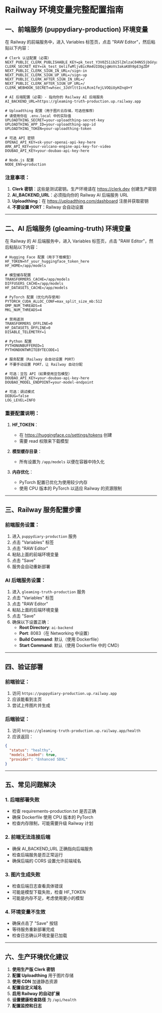 # Railway 环境变量完整配置指南

## 一、前端服务 (puppydiary-production) 环境变量

在 Railway 的前端服务中，进入 Variables 标签页，点击 "RAW Editor"，然后粘贴以下内容：

```env
# Clerk 认证配置（必需）
NEXT_PUBLIC_CLERK_PUBLISHABLE_KEY=pk_test_Y3V0ZS1ib25lZmlzaC04NS5jbGVyay5hY2NvdW50cy5kZXYk
CLERK_SECRET_KEY=sk_test_UelifwMljvBicRm4UIOQqjqWoVs3akaK8h9pE3gZDF
NEXT_PUBLIC_CLERK_SIGN_IN_URL=/sign-in
NEXT_PUBLIC_CLERK_SIGN_UP_URL=/sign-up
NEXT_PUBLIC_CLERK_AFTER_SIGN_IN_URL=/
NEXT_PUBLIC_CLERK_AFTER_SIGN_UP_URL=/
CLERK_WEBHOOK_SECRET=whsec_3JdYlttIcnLRcm1fejLVOQiUyHZnqU+Y

# AI 后端配置（必需）- 指向你的 Railway AI 后端服务
AI_BACKEND_URL=https://gleaming-truth-production.up.railway.app

# Uploadthing 配置（用于图片云存储，可选但推荐）
# 请使用你在 .env.local 中的实际值
UPLOADTHING_SECRET=your-uploadthing-secret-key
UPLOADTHING_APP_ID=your-uploadthing-app-id  
UPLOADTHING_TOKEN=your-uploadthing-token

# 可选 API 密钥
OPENAI_API_KEY=sk-your-openai-api-key-here
ARK_API_KEY=your-volcano-engine-api-key-for-video
DOUBAO_API_KEY=your-doubao-api-key-here

# Node.js 配置
NODE_ENV=production
```

### 注意事项：
1. **Clerk 密钥**：这些是测试密钥。生产环境请在 https://clerk.dev 创建生产密钥
2. **AI_BACKEND_URL**：必须指向你的 Railway AI 后端服务 URL
3. **Uploadthing**：在 https://uploadthing.com/dashboard 注册并获取密钥
4. **不要设置 PORT**：Railway 会自动设置

---

## 二、AI 后端服务 (gleaming-truth) 环境变量

在 Railway 的 AI 后端服务中，进入 Variables 标签页，点击 "RAW Editor"，然后粘贴以下内容：

```env
# Hugging Face 配置（用于下载模型）
HF_TOKEN=hf_your_huggingface_token_here
HF_HOME=/app/models

# 模型缓存配置
TRANSFORMERS_CACHE=/app/models
DIFFUSERS_CACHE=/app/models
HF_DATASETS_CACHE=/app/models

# PyTorch 配置（优化内存使用）
PYTORCH_CUDA_ALLOC_CONF=max_split_size_mb:512
OMP_NUM_THREADS=4
MKL_NUM_THREADS=4

# 禁用遥测
TRANSFORMERS_OFFLINE=0
HF_DATASETS_OFFLINE=0
DISABLE_TELEMETRY=1

# Python 配置
PYTHONUNBUFFERED=1
PYTHONDONTWRITEBYTECODE=1

# 服务配置（Railway 会自动设置 PORT）
# 不要手动设置 PORT，让 Railway 自动分配

# 可选：豆包 API（如果使用豆包模型）
DOUBAO_API_KEY=your-doubao-api-key-here
DOUBAO_MODEL_ENDPOINT=your-model-endpoint

# 可选：调试模式
DEBUG=false
LOG_LEVEL=INFO
```

### 重要配置说明：

1. **HF_TOKEN**：
   - 在 https://huggingface.co/settings/tokens 创建
   - 需要 read 权限来下载模型

2. **模型缓存目录**：
   - 所有设置为 `/app/models` 以便在容器中持久化

3. **内存优化**：
   - PyTorch 配置已优化为使用较少内存
   - 使用 CPU 版本的 PyTorch 以适应 Railway 的资源限制

---

## 三、Railway 服务配置步骤

### 前端服务设置：
1. 进入 `puppydiary-production` 服务
2. 点击 "Variables" 标签
3. 点击 "RAW Editor"
4. 粘贴上面的前端环境变量
5. 点击 "Save"
6. 服务会自动重新部署

### AI 后端服务设置：
1. 进入 `gleaming-truth-production` 服务
2. 点击 "Variables" 标签
3. 点击 "RAW Editor"
4. 粘贴上面的后端环境变量
5. 点击 "Save"
6. 确保以下设置正确：
   - **Root Directory**: `ai-backend`
   - **Port**: 8083（在 Networking 中设置）
   - **Build Command**: 默认（使用 Dockerfile）
   - **Start Command**: 默认（使用 Dockerfile 中的 CMD）

---

## 四、验证部署

### 前端验证：
1. 访问 `https://puppydiary-production.up.railway.app`
2. 应该能看到主页
3. 尝试上传图片并生成

### 后端验证：
1. 访问 `https://gleaming-truth-production.up.railway.app/health`
2. 应该返回：
```json
{
  "status": "healthy",
  "models_loaded": true,
  "provider": "Enhanced SDXL"
}
```

---

## 五、常见问题解决

### 1. 后端部署失败
- 检查 requirements-production.txt 是否正确
- 确保 Dockerfile 使用 CPU 版本的 PyTorch
- 检查内存限制，可能需要升级 Railway 计划

### 2. 前端无法连接后端
- 确保 AI_BACKEND_URL 正确指向后端服务
- 检查后端服务是否正常运行
- 确保后端的 CORS 设置允许前端域名

### 3. 图片生成失败
- 检查后端日志查看具体错误
- 可能是模型下载失败，检查 HF_TOKEN
- 可能是内存不足，考虑使用更小的模型

### 4. 环境变量不生效
- 确保点击了 "Save" 按钮
- 等待服务重新部署完成
- 检查日志确认环境变量已加载

---

## 六、生产环境优化建议

1. **使用生产版 Clerk 密钥**
2. **配置 Uploadthing** 用于图片存储
3. **使用 CDN** 加速静态资源
4. **配置自定义域名**
5. **启用 Railway 的自动扩展**
6. **设置健康检查路径** 为 `/api/health`
7. **配置监控和日志**